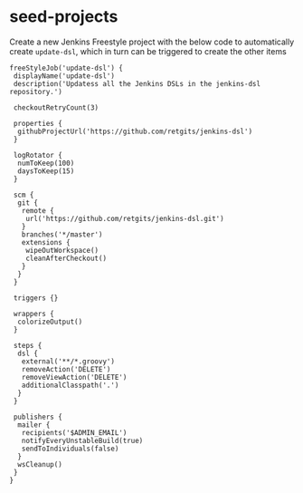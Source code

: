 # seed-projects
Create a new Jenkins Freestyle project with the below code to automatically create `update-dsl`, which in turn can be triggered to create the other items

```
freeStyleJob('update-dsl') {
 displayName('update-dsl')
 description('Updatess all the Jenkins DSLs in the jenkins-dsl repository.')

 checkoutRetryCount(3)

 properties {
  githubProjectUrl('https://github.com/retgits/jenkins-dsl')
 }

 logRotator {
  numToKeep(100)
  daysToKeep(15)
 }

 scm {
  git {
   remote {
    url('https://github.com/retgits/jenkins-dsl.git')
   }
   branches('*/master')
   extensions {
    wipeOutWorkspace()
    cleanAfterCheckout()
   }
  }
 }

 triggers {}

 wrappers {
  colorizeOutput()
 }

 steps {
  dsl {
   external('**/*.groovy')
   removeAction('DELETE')
   removeViewAction('DELETE')
   additionalClasspath('.')
  }
 }

 publishers {
  mailer {
   recipients('$ADMIN_EMAIL')
   notifyEveryUnstableBuild(true)
   sendToIndividuals(false)
  }
  wsCleanup()
 }
}
```